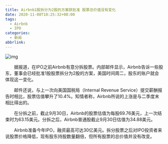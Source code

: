 ```yaml
---
title: Airbnb1股拆分为2股的方案获批准 股票总价值没有变化
date: 2020-11-08T18:25:32+08:00
tags:
  - Airbnb
  - IPO
categories:
  - 新闻
abbrlink:
---
```


![img](https://cdn.jsdelivr.net/gh/yakeing/Documentation@main/Hexo/images/c44c-kcaeqzw9339638.jpg)

　　据报道，在IPO之前Airbnb有意分拆股票。内部邮件显示，Airbnb告诉一些股东，董事会已经批准1股股票拆分为2股的方案，美国时间周二，股东的账户就会体现这一变化。

　　邮件还说，与上一次向美国国税局（Internal Revenue Service）提交薪酬报告时相比，股票估值攀升了10.4%。知情者称，Airbnb所说的上涨是与二季度末相比得出的。

　　在分拆之前，截止9月30日，Airbnb的股票估值为每股69.76美元，上一次结束时为63.15美元。分拆之后，Airbnb普通股截止9月30日估值为34.88美元。

　　Airbnb准备今年IPO，融资最高可达30亿美元。拆分股票之后对IPO投资者来说股票价格降低，现有股东持股数量翻倍，但所有股票的总价值并没有改变。